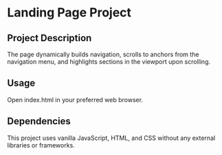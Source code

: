 # Landing Page Project

## Project Description
The page dynamically builds navigation, scrolls to anchors from the navigation menu, and highlights sections in the viewport upon scrolling.

## Usage
Open index.html in your preferred web browser.

## Dependencies
This project uses vanilla JavaScript, HTML, and CSS without any external libraries or frameworks.